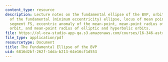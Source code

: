 ```yaml
---
content_type: resource
description: Lecture notes on the fundamental ellipse of the BVP, orbital elements
  of the fundamental (minimum eccentricity) ellipse, locus of mean points, the line
  segment FS, eccentric anomaly of the mean-point, mean-point radius of the parabolic
  orbit, and mean-point radius of elliptic and hyperbolic orbits.
file: https://ol-ocw-studio-app-qa.s3.amazonaws.com/courses/16-346-astrodynamics-fall-2008/6816d2bf262f1ddab21364e16cf1d553_lec_15.pdf
file_type: application/pdf
resourcetype: Document
title: The Fundamental Ellipse of the BVP
uid: 6816d2bf-262f-1dda-b213-64e16cf1d553
---
```

